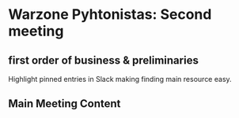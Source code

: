 # Warzone Pyhtonistas: Second meeting

## first order of business & preliminaries

Highlight pinned entries in Slack making finding main resource easy.


## Main Meeting Content
